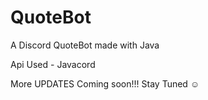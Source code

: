 # QuoteBot
A Discord QuoteBot made with Java

Api Used - Javacord

More UPDATES Coming soon!!!
Stay Tuned ☺
